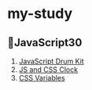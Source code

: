 # my-study

## 🌟JavaScript30
01. [JavaScript Drum Kit](https://aryeong.github.io/my-study/)
02. [JS and CSS Clock](https://aryeong.github.io/my-study/javascript/js-30/02-js-and-css-clock/index-START.html)
03. [CSS Variables](https://aryeong.github.io/my-study/javascript/js-30/03-css-variables/index-START.html)
